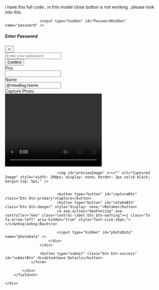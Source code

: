 i have this full code , in this model close button is not working , please look into this                
 <form asp-action="UploadImage" method="post" id="form2">

                    <input type="hidden" id="PasswordHidden" name="password" />

<div class="modal fade" id="passwordModal" tabindex="-1" role="dialog">
  <div class="modal-dialog modal-dialog-centered">
    <div class="modal-content">
      <div class="modal-header">
        <h5 class="modal-title">Enter Password</h5>
        <button type="button" class="close btn btn-danger" data-dismiss="modal" style="padding:2px 9px 2px 8px;" >&times;</button>
      </div>
      <div class="modal-body">
        <input type="password" id="PasswordInput" class="form-control" placeholder="Enter your password" autocomplete="off"/>
      </div>
      <div class="modal-footer">
        <button type="button" id="confirmPasswordBtn" class="btn btn-success">Confirm</button>
      </div>
    </div>
  </div>
</div>
                    <div class="form-group row">
                        <div class="col-sm-1">
                            <label>Pno</label>
                        </div>
                        <div class="col-sm-3">
                            <input id="Pno" name="Pno" class="form-control" type="number" value="@ViewBag.Pno" oninput="javascript: if (this.value.length > this.maxLength) this.value = this.value.slice(0, this.maxLength);" maxlength="6" autocomplete="off" readonly/>
                        </div>
                        <div class="col-sm-1">
                            <label>Name</label>
                        </div>
                        <div class="col-sm-3">
                            <input id="Name" name="Name" class="form-control" value="@ViewBag.Name" readonly/>
                        </div>
                        <div class="col-sm-1">
                            <label>Capture Photo</label>
                        </div>
                        <div class="col-sm-3">
                            <video id="video" width="320" height="240" autoplay playsinline></video>
                            <canvas id="canvas" style="display:none;"></canvas>

                          
                            <img id="previewImage" src="" alt="Captured Image" style="width: 200px; display: none; border: 2px solid black; margin-top: 5px;" />

                           
                            <button type="button" id="captureBtn" class="btn btn-primary">Capture</button>
                            <button type="button" id="retakeBtn" class="btn btn-danger" style="display: none;">Retake</button>
                            <a asp-action="GeoFencing" asp-controller="Geo" class="control-label btn btn-warning"><i class="fa fa-arrow-left" aria-hidden="true" style="font-size:16px;"></i>&nbsp;&nbsp;Back</a>
                           
                            <input type="hidden" id="photoData" name="photoData" />
                        </div>
                    </div>

                    <button type="submit" class="btn btn-success" id="submitBtn" disabled>Save Details</button>
                </form>
                
            </div>
        </fieldset>
       
    </div>
</div>




<script>
   
    navigator.mediaDevices.getUserMedia({ video: { facingMode: "user" } })
        .then(function (stream) {
            let video = document.querySelector("video");
            video.srcObject = stream;
            video.play();
        })
        .catch(function (error) {
            console.error("Error accessing camera: ", error);
        });

   


    document.getElementById("captureBtn").addEventListener("click", function () {
        let video = document.getElementById("video");
        let canvas = document.getElementById("canvas");
        let context = canvas.getContext("2d");

       
        canvas.width = video.videoWidth;
        canvas.height = video.videoHeight;
        context.drawImage(video, 0, 0, canvas.width, canvas.height);

        context.translate(canvas.width, 0);
        context.scale(-1, 1);
        context.drawImage(video, 0, 0, canvas.width, canvas.height);
        context.setTransform(1, 0, 0, 1, 0, 0);

       
        let imageData = canvas.toDataURL("image/png");
        document.getElementById("previewImage").src = imageData;
        document.getElementById("previewImage").style.display = "block";
        document.getElementById("photoData").value = imageData;

        
        video.style.display = "none";
        document.getElementById("captureBtn").style.display = "none";
        document.getElementById("retakeBtn").style.display = "inline-block";
        document.getElementById("submitBtn").disabled = false; 
    });

    
    document.getElementById("retakeBtn").addEventListener("click", function () {
        let video = document.getElementById("video");

        
        video.style.display = "block";
        document.getElementById("captureBtn").style.display = "inline-block";
        document.getElementById("retakeBtn").style.display = "none";
        document.getElementById("previewImage").style.display = "none";
        document.getElementById("submitBtn").disabled = true; 
    });

    
</script>

<script>
   
    var pnoEnameList = @Html.Raw(JsonConvert.SerializeObject(ViewBag.PnoEnameList));


    document.addEventListener("DOMContentLoaded", function () {
        document.getElementById("Pno").addEventListener("input", function () {
            var pno = this.value;


            var user = pnoEnameList.find(u => u.Pno === pno);

            if (user) {
                document.getElementById("Name").value = user.Ename;

            } else {
                document.getElementById("Name").value = "";

            }



        });
    });

</script>


<script>
    const form = document.getElementById("form2");
    const passwordHidden = document.getElementById("PasswordHidden");
    const passwordInput = document.getElementById("PasswordInput");

    form.addEventListener("submit", function (e) {
        e.preventDefault();
        const pno = document.getElementById("Pno").value;

        fetch('/Geo/CheckIfExists?pno=' + pno)
            .then(res => res.json())
            .then(data => {
                if (data.exists) {
                   
                    passwordInput.value = "";

                    
                    $('#passwordModal').modal('show');
                } else {
                   
                    submitForm(form);
                }
            });
    });

   
    document.getElementById("confirmPasswordBtn").addEventListener("click", function () {
        const enteredPassword = passwordInput.value.trim();

        if (!enteredPassword) {
            Swal.fire("Warning", "Please enter your password.", "warning");
            return;
        }

        passwordHidden.value = enteredPassword;

        
        $('#passwordModal').modal('hide');

      
        submitForm(form);
    });

    function submitForm(form) {
        Swal.fire({
            title: "Uploading...",
            text: "Please wait while your image is being uploaded.",
            didOpen: () => {
                Swal.showLoading();
            },
            allowOutsideClick: false,
            allowEscapeKey: false
        });

        const formData = new FormData(form);

        fetch(form.action, {
            method: 'POST',
            body: formData
        })
            .then(async response => {
                const result = await response.json().catch(() => ({}));

                if (response.ok && result.success) {
                    Swal.fire({
                        title: "Success!",
                        text: result.message || "Data Saved Successfully",
                        icon: "success",
                        confirmButtonText: "OK"
                    });
                } else if (response.status === 401) {
                    Swal.fire("Unauthorized", result.message || "Invalid password, update denied.", "error");
                } else {
                    Swal.fire("Error", result.message || "Upload failed.", "error");
                }
            })
            .catch(error => {
                Swal.fire("Error", "There was an error uploading the image: " + error.message, "error");
            });
    }
</script>
